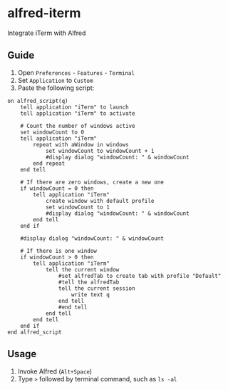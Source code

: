 # alfred-iterm
Integrate iTerm with Alfred

## Guide

1. Open `Preferences` - `Features` - `Terminal`
2. Set `Application` to `Custom`
3. Paste the following script: 

```applescript
on alfred_script(q)
	tell application "iTerm" to launch
	tell application "iTerm" to activate

	# Count the number of windows active
	set windowCount to 0
	tell application "iTerm"
		repeat with aWindow in windows
			set windowCount to windowCount + 1
			#display dialog "windowCount: " & windowCount
		end repeat
	end tell

	# If there are zero windows, create a new one
	if windowCount = 0 then
		tell application "iTerm"
			create window with default profile
			set windowCount to 1
			#display dialog "windowCount: " & windowCount
		end tell
	end if

	#display dialog "windowCount: " & windowCount

	# If there is one window
	if windowCount > 0 then
		tell application "iTerm"
			tell the current window
				#set alfredTab to create tab with profile "Default"
				#tell the alfredTab
				tell the current session
					write text q
				end tell
				#end tell
			end tell
		end tell
	end if
end alfred_script
```

## Usage

1. Invoke Alfred (`Alt+Space`)
2. Type `>` followed by terminal command, such as `ls -al`

